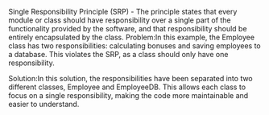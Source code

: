 Single Responsibility Principle (SRP) - The principle states that every module or class should have responsibility over a single part of the functionality provided by the software, and that responsibility should be entirely encapsulated by the class.
Problem:In this example, the Employee class has two responsibilities: calculating bonuses and saving employees to a database. This violates the SRP, as a class should only have one responsibility.

Solution:In this solution, the responsibilities have been separated into two different classes, Employee and EmployeeDB. This allows each class to focus on a single responsibility, making the code more maintainable and easier to understand.